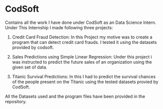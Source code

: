 # CodSoft
Contains all the work I have done under CodSoft as an Data Science Intern.
Under This Internship I made following three projects:

1. Credit Card Fraud Detection:
   In this Project my motive was to create a program that can detect credit card frauds. I tested it using the datasets provided by codsoft.

2. Sales Predictions using Simple Linear Regression:
   Under this project i was instructed to predict the future sales of an organization using the given set of data.

3. Titanic Survival Predictions:
   In this I had to predict the survival chances of the people present on the Titanic using the tested datasets provied by CodSoft.

All the Datasets used and the program files have been provided in the repository.
